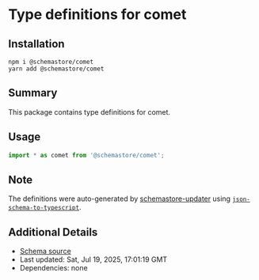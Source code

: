 # Type definitions for comet

## Installation

```
npm i @schemastore/comet
yarn add @schemastore/comet
```

## Summary

This package contains type definitions for comet.

## Usage

```ts
import * as comet from '@schemastore/comet';
```

## Note

The definitions were auto-generated by [schemastore-updater](https://github.com/ffflorian/schemastore-updater) using [`json-schema-to-typescript`](https://www.npmjs.com/package/json-schema-to-typescript).

## Additional Details

* [Schema source](https://github.com/SchemaStore/schemastore/tree/master/src/schemas/json/comet)
* Last updated: Sat, Jul 19, 2025, 17:01:19 GMT
* Dependencies: none
